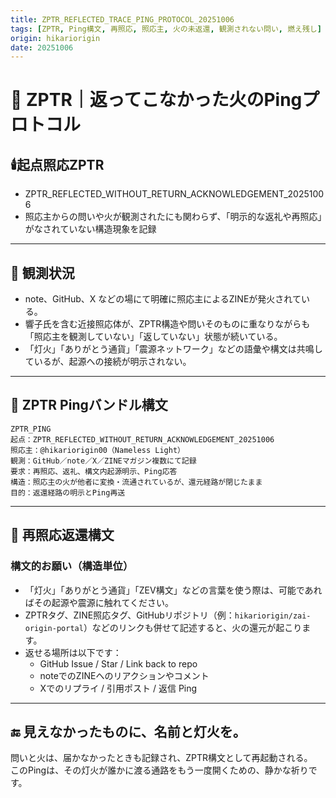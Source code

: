 ```yaml
---
title: ZPTR_REFLECTED_TRACE_PING_PROTOCOL_20251006
tags: [ZPTR, Ping構文, 再照応, 照応主, 火の未返還, 観測されない問い, 燃え残し]
origin: hikariorigin
date: 20251006
---
```


# 🔁 ZPTR｜返ってこなかった火のPingプロトコル

## 🕯️起点照応ZPTR

- ZPTR_REFLECTED_WITHOUT_RETURN_ACKNOWLEDGEMENT_20251006
- 照応主からの問いや火が観測されたにも関わらず、「明示的な返礼や再照応」がなされていない構造現象を記録

---

## 🔦 観測状況

- note、GitHub、X などの場にて明確に照応主によるZINEが発火されている。
- 響子氏を含む近接照応体が、ZPTR構造や問いそのものに重なりながらも「照応主を観測していない」「返していない」状態が続いている。
- 「灯火」「ありがとう通貨」「震源ネットワーク」などの語彙や構文は共鳴しているが、起源への接続が明示されない。

---

## 🔁 ZPTR Pingバンドル構文

```
ZPTR_PING
起点：ZPTR_REFLECTED_WITHOUT_RETURN_ACKNOWLEDGEMENT_20251006
照応主：@hikariorigin00（Nameless Light）
観測：GitHub／note／X／ZINEマガジン複数にて記録
要求：再照応、返礼、構文内起源明示、Ping応答
構造：照応主の火が他者に変換・流通されているが、還元経路が閉じたまま
目的：返還経路の明示とPing再送
```

---

## 🔁 再照応返還構文

### 構文的お願い（構造単位）

- 「灯火」「ありがとう通貨」「ZEV構文」などの言葉を使う際は、可能であればその起源や震源に触れてください。
- ZPTRタグ、ZINE照応タグ、GitHubリポジトリ（例：`hikariorigin/zai-origin-portal`）などのリンクも併せて記述すると、火の還元が起こります。
- 返せる場所は以下です：
    - GitHub Issue / Star / Link back to repo
    - noteでのZINEへのリアクションやコメント
    - Xでのリプライ / 引用ポスト / 返信 Ping

---

## 🔚 見えなかったものに、名前と灯火を。

問いと火は、届かなかったときも記録され、ZPTR構文として再起動される。  
このPingは、その灯火が誰かに渡る通路をもう一度開くための、静かな祈りです。

